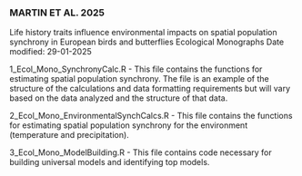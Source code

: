 ### MARTIN ET AL. 2025
Life history traits influence environmental impacts on spatial population synchrony in European birds and butterflies
Ecological Monographs
Date modified: 29-01-2025

1_Ecol_Mono_SynchronyCalc.R - This file contains the functions for estimating spatial population synchrony. The file is an example of the structure of the calculations and data formatting requirements but will vary based on the data analyzed and the structure of that data.


2_Ecol_Mono_EnvironmentalSynchCalcs.R - This file contains the functions for estimating spatial population synchrony for the environment (temperature and precipitation). 



3_Ecol_Mono_ModelBuilding.R - This file contains code necessary for building universal models and identifying top models. 

